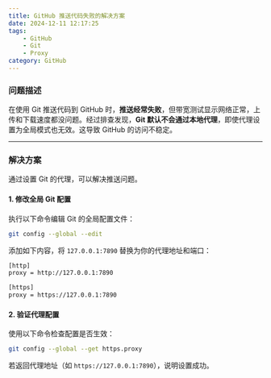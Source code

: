```yaml
---
title: GitHub 推送代码失败的解决方案
date: 2024-12-11 12:17:25
tags:
    - GitHub
    - Git
    - Proxy
category: GitHub
---
```



### 问题描述

在使用 Git 推送代码到 GitHub 时，**推送经常失败**，但带宽测试显示网络正常，上传和下载速度都没问题。经过排查发现，**Git 默认不会通过本地代理**，即使代理设置为全局模式也无效。这导致 GitHub 的访问不稳定。

------

### 解决方案

通过设置 Git 的代理，可以解决推送问题。



#### 1. 修改全局 Git 配置

执行以下命令编辑 Git 的全局配置文件：

```bash
git config --global --edit
```

添加如下内容，将 `127.0.0.1:7890` 替换为你的代理地址和端口：

```bash
[http]
proxy = http://127.0.0.1:7890

[https]
proxy = https://127.0.0.1:7890
```

#### 2. 验证代理配置

使用以下命令检查配置是否生效：

```bash
git config --global --get https.proxy
```

若返回代理地址（如 `https://127.0.0.1:7890`），说明设置成功。